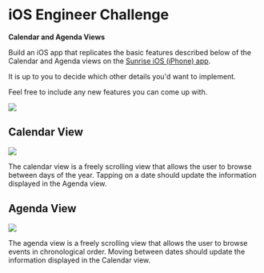# iOS Engineer Challenge

**Calendar and Agenda Views**

Build an iOS app that replicates the basic features described below of the Calendar and Agenda views on the [Sunrise iOS (iPhone) app](https://itunes.apple.com/us/app/sunrise-calendar./id599114150?mt=8).

It is up to you to decide which other details you'd want to implement.

Feel free to include any new features you can come up with.

![](http://cl.ly/image/2L3x0J141r28/content)

## Calendar View

![](http://cl.ly/image/032R1A0K181e/content)

The calendar view is a freely scrolling view that allows the user to browse between days of the year. Tapping on a date should update the information displayed in the Agenda view.

## Agenda View

![](http://cl.ly/image/1R0y402y0t1F/content)

The agenda view is a freely scrolling view that allows the user to browse events in chronological order. Moving between dates should update the information displayed in the Calendar view.
